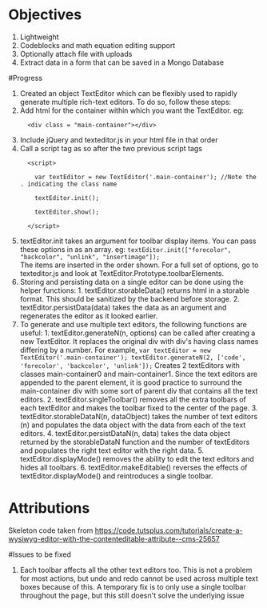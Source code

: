 # Objectives

1. Lightweight
2. Codeblocks and math equation editing support
3. Optionally attach file with uploads
4. Extract data in a form that can be saved in a Mongo Database


#Progress
1. Created an object TextEditor which can be flexibly used to rapidly generate multiple rich-text editors. To do so, follow these steps: 
  1. Add html for the container within which you want the TextEditor. 
      eg:  
      ``` 
        <div class = "main-container"></div>  
      ```
  2. Include jQuery and texteditor.js in your html file in that order
  3. Call a script tag as so after the two previous script tags  
      ``` 
        <script>  
        
          var textEditor = new TextEditor('.main-container'); //Note the . indicating the class name  
          
          textEditor.init();  
          
          textEditor.show();  
          
        </script>
      ```
  4. textEditor.init takes an argument for toolbar display items. You can pass these options in as an array.
     eg: ```textEditor.init(["forecolor", "backcolor", "unlink", "insertimage"]);  ```  
     The items are inserted in the order shown. For a full set of options, go to texteditor.js and look at TextEditor.Prototype.toolbarElements.
  5. Storing and persisting data on a single editor can be done using the helper functions:
    1. textEditor.storableData() returns html in a storable format. This should be sanitized by the backend before storage.
    2. textEditor.persistData(data) takes the data as an argument and regenerates the editor as it looked earlier.
  6. To generate and use multiple text editors, the following functions are useful:
    1. textEditor.generateN(n, options) can be called after creating a new TextEditor. It replaces the original div with div's having class names differing by a number. For example, 
    ```
    var textEditor = new TextEditor('.main-container');
    textEditor.generateN(2, ['code', 'forecolor', 'backcolor', 'unlink']);
    ```
    Creates 2 textEditors with classes main-container0 and main-container1. Since the text editors are appended to the parent element, it is good practice to surround the main-container div with some sort of parent div that contains all the text editors.
    2. textEditor.singleToolbar() removes all the extra toolbars of each textEditor and makes the toolbar fixed to the center of the page.
    3. textEditor.storableDataN(n, dataObject) takes the number of text editors (n) and populates the data object with the data from each of the text editors.
    4. textEditor.persistDataN(n, data) takes the data object returned by the storableDataN function and the number of textEditors and populates the right text editor with the right data.
    5. textEditor.displayMode() removes the ability to edit the text editors and hides all toolbars.
    6. textEditor.makeEditable() reverses the effects of textEditor.displayMode() and reintroduces a single toolbar.

# Attributions
Skeleton code taken from https://code.tutsplus.com/tutorials/create-a-wysiwyg-editor-with-the-contenteditable-attribute--cms-25657

#Issues to be fixed
1. Each toolbar affects all the other text editors too. This is not a problem for most actions, but undo and redo cannot be used across multiple text boxes because of this. A temporary fix is to only use a single toolbar throughout the page, but this still doesn't solve the underlying issue
